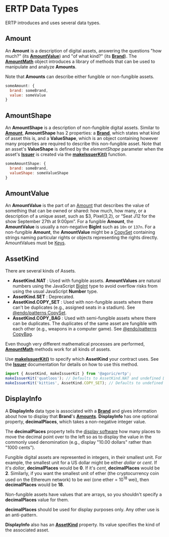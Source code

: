 # ERTP Data Types

ERTP introduces and uses several data types.

## Amount

An **Amount** is a description of digital assets, answering the
questions "how much?" (its **[AmountValue](#amountvalue)**) and "of what kind?" (its **[Brand](./brand)**).
The **[AmountMath](./amount-math)** object
introduces a library of methods that can be used to manipulate and analyze **Amounts**.

Note that **Amounts** can describe either fungible or non-fungible assets.

```js
someAmount: {
  brand: someBrand,
  value: someValue
}
```

## AmountShape

An **AmountShape** is a description of non-fungible digital assets. Similar to **[Amount](#amount)**,
**AmountShape** has 2 properties: a **[Brand](./brand)**, which states what kind of asset this is,
and a **ValueShape**, which is an object containing however many properties are required to describe
this non-fungible asset. Note that an asset's **ValueShape** is defined by the *elementShape* parameter
when the asset's **[Issuer](./issuer)** is created via the
**[makeIssuerKit()](./issuer#makeissuerkit-allegedname-assetkind-displayinfo-optshutdownwithfailure-elementshape)** function.

```js
someAmountShape: {
  brand: someBrand,
  valueShape: someValueShape
}
```

<a id="value"></a>
## AmountValue

An **AmountValue** is the part of an [Amount](#amount) that describes the value of something
that can be owned or shared: how much, how many, or a description of a unique asset, such as
$3, Pixel(3,2), or “Seat J12 for the show September 27th at 9:00pm”.
For a fungible **Amount**, the **AmountValue** is usually a non-negative **BigInt** such as `10n` or `137n`.
For a non-fungible **Amount**, the **AmountValue** might be a [CopySet](/guides/js-programming/far#pass-styles-and-harden) containing strings naming particular rights or objects representing the rights directly.
AmountValues must be [Keys](/glossary/#key).

## AssetKind

There are several kinds of Assets.

- **AssetKind.NAT** : Used with fungible assets. **AmountValues** are natural numbers using the JavaScript  [BigInt](https://developer.mozilla.org/en-US/docs/Web/JavaScript/Reference/Global_Objects/BigInt) type to avoid overflow risks from using the usual JavaScript **Number** type.
- **AssetKind.SET** : Deprecated.
- **AssetKind.COPY_SET** : Used with non-fungible assets where there can't be duplicates (e.g., assigned seats in a stadium). See [@endo/patterns CopySet](https://endojs.github.io/endo/types/_endo_patterns.CopySet.html).
- **AssetKind.COPY_BAG** : Used with semi-fungible assets where there can be duplicates. The duplicates of the same asset are fungible with each other (e.g., weapons in a computer game). See [@endo/patterns CopyBag](https://endojs.github.io/endo/types/_endo_patterns.CopyBag.html).

Even though very different mathematical processes are performed,
**[AmountMath](./amount-math)** methods work for all kinds of assets.

Use **[makeIssuerKit()](./issuer#makeissuerkit-allegedname-assetkind-displayinfo-optshutdownwithfailure-elementshape)** to specify which **AssetKind**
your contract uses. See the **[Issuer](./issuer)** documentation for details on how to use this method.

```js
import { AssetKind, makeIssuerKit } from '@agoric/ertp';
makeIssuerKit('quatloos'); // Defaults to AssetKind.NAT and undefined DisplayInfo
makeIssuerKit('kitties', AssetKind.COPY_SET); // Defaults to undefined DisplayInfo
```

## DisplayInfo

A **DisplayInfo** data type is associated with a **[Brand](./brand)** and gives information about how
to display that **Brand**'s **[Amounts](#amount)**. **DisplayInfo** has one optional property,
**decimalPlaces**, which takes a non-negative integer value.

The **decimalPlaces** property tells the [display software](https://github.com/Agoric/agoric-sdk/tree/master/packages/ui-components)
how many places to move the decimal point over to the left so as to display the value
in the commonly used denomination (e.g., display "10.00 dollars" rather than "1000 cents").

Fungible digital assets are represented in integers, in their smallest unit.
For example, the smallest unit for a US dollar might be either *dollar* or *cent*.
If it's *dollar*, **decimalPlaces** would be **0**. If it's *cent*, **decimalPlaces**
would be **2**. Similarly, if you want the smallest unit of ether (the cryptocurrency coin used on the Ethereum network) to be *wei* (one ether = 10<sup>18</sup> wei), then **decimalPlaces** would be **18**.

Non-fungible assets have values that are arrays, so you shouldn't specify a **decimalPlaces** value
for them.

**decimalPlaces** should be used for display purposes only. Any
other use is an anti-pattern.

**DisplayInfo** also has an **[AssetKind](#assetkind)** property. Its value specifies the kind of the associated asset.
